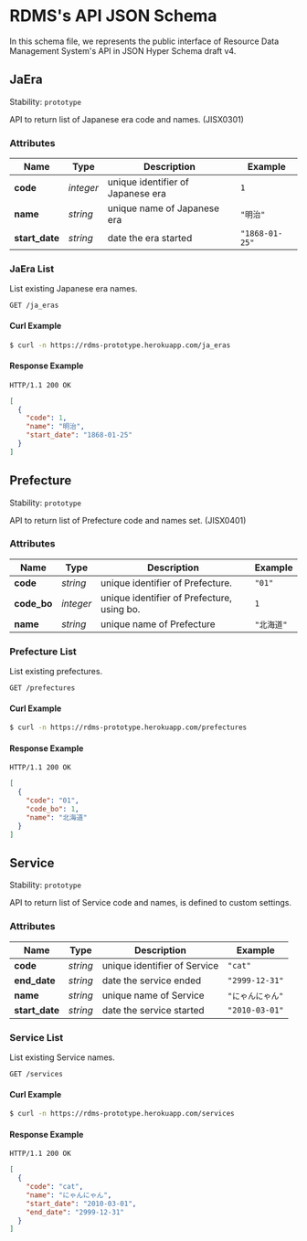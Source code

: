 # RDMS's API JSON Schema

In this schema file, we represents the public interface of Resource Data Management System's API in JSON Hyper Schema draft v4.


## <a name="resource-ja_era">JaEra</a>

Stability: `prototype`

API to return list of Japanese era code and names. (JISX0301)

### Attributes

| Name | Type | Description | Example |
| ------- | ------- | ------- | ------- |
| **code** | *integer* | unique identifier of Japanese era | `1` |
| **name** | *string* | unique name of Japanese era | `"明治"` |
| **start_date** | *string* | date the era started | `"1868-01-25"` |

### <a name="link-GET-ja_era-/ja_eras">JaEra List</a>

List existing Japanese era names.

```
GET /ja_eras
```


#### Curl Example

```bash
$ curl -n https://rdms-prototype.herokuapp.com/ja_eras
```


#### Response Example

```
HTTP/1.1 200 OK
```

```json
[
  {
    "code": 1,
    "name": "明治",
    "start_date": "1868-01-25"
  }
]
```


## <a name="resource-prefecture">Prefecture</a>

Stability: `prototype`

API to return list of Prefecture code and names set. (JISX0401)

### Attributes

| Name | Type | Description | Example |
| ------- | ------- | ------- | ------- |
| **code** | *string* | unique identifier of Prefecture. | `"01"` |
| **code_bo** | *integer* | unique identifier of Prefecture, using bo. | `1` |
| **name** | *string* | unique name of Prefecture | `"北海道"` |

### <a name="link-GET-prefecture-/prefectures">Prefecture List</a>

List existing prefectures.

```
GET /prefectures
```


#### Curl Example

```bash
$ curl -n https://rdms-prototype.herokuapp.com/prefectures
```


#### Response Example

```
HTTP/1.1 200 OK
```

```json
[
  {
    "code": "01",
    "code_bo": 1,
    "name": "北海道"
  }
]
```


## <a name="resource-service">Service</a>

Stability: `prototype`

API to return list of Service code and names, is defined to custom settings.

### Attributes

| Name | Type | Description | Example |
| ------- | ------- | ------- | ------- |
| **code** | *string* | unique identifier of Service | `"cat"` |
| **end_date** | *string* | date the service ended | `"2999-12-31"` |
| **name** | *string* | unique name of Service | `"にゃんにゃん"` |
| **start_date** | *string* | date the service started | `"2010-03-01"` |

### <a name="link-GET-service-/services">Service List</a>

List existing Service names.

```
GET /services
```


#### Curl Example

```bash
$ curl -n https://rdms-prototype.herokuapp.com/services
```


#### Response Example

```
HTTP/1.1 200 OK
```

```json
[
  {
    "code": "cat",
    "name": "にゃんにゃん",
    "start_date": "2010-03-01",
    "end_date": "2999-12-31"
  }
]
```


